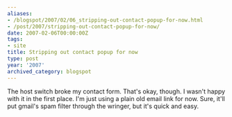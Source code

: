 ```yaml
---
aliases:
- /blogspot/2007/02/06_stripping-out-contact-popup-for-now.html
- /post/2007/stripping-out-contact-popup-for-now/
date: 2007-02-06T00:00:00Z
tags:
- site
title: Stripping out contact popup for now
type: post
year: '2007'
archived_category: blogspot
---
```

The host switch broke my contact form. That's okay, though. I wasn't happy with it in the first place. I'm just using a plain old email link for now. Sure, it'll put gmail's spam filter through the wringer, but it's quick and easy.
<!--more-->
